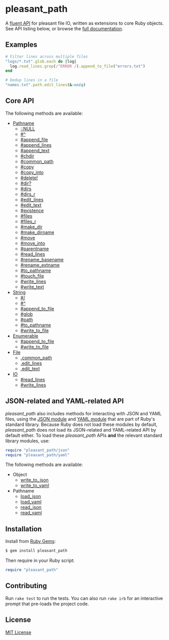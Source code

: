 # pleasant_path

A [fluent API] for pleasant file IO, written as extensions to core Ruby
objects.  See API listing below, or browse the [full documentation].

[fluent API]: https://en.wikipedia.org/wiki/Fluent_interface
[full documentation]: http://www.rubydoc.info/gems/pleasant_path/


## Examples

```ruby
# Filter lines across multiple files
"logs/*.txt".glob.each do |log|
  log.read_lines.grep(/^ERROR /).append_to_file("errors.txt")
end

# Dedup lines in a file
"names.txt".path.edit_lines(&:uniq)
```


## Core API

The following methods are available:

- [Pathname](http://www.rubydoc.info/gems/pleasant_path/Pathname)
  - [::NULL](http://www.rubydoc.info/gems/pleasant_path/Pathname#NULL-constant)
  - [#^](http://www.rubydoc.info/gems/pleasant_path/Pathname:%5E)
  - [#append_file](http://www.rubydoc.info/gems/pleasant_path/Pathname:append_file)
  - [#append_lines](http://www.rubydoc.info/gems/pleasant_path/Pathname:append_lines)
  - [#append_text](http://www.rubydoc.info/gems/pleasant_path/Pathname:append_text)
  - [#chdir](http://www.rubydoc.info/gems/pleasant_path/Pathname:chdir)
  - [#common_path](http://www.rubydoc.info/gems/pleasant_path/Pathname:common_path)
  - [#copy](http://www.rubydoc.info/gems/pleasant_path/Pathname:copy)
  - [#copy_into](http://www.rubydoc.info/gems/pleasant_path/Pathname:copy_into)
  - [#delete!](http://www.rubydoc.info/gems/pleasant_path/Pathname:delete%21)
  - [#dir?](http://www.rubydoc.info/gems/pleasant_path/Pathname:dir%3F)
  - [#dirs](http://www.rubydoc.info/gems/pleasant_path/Pathname:dirs)
  - [#dirs_r](http://www.rubydoc.info/gems/pleasant_path/Pathname:dirs_r)
  - [#edit_lines](http://www.rubydoc.info/gems/pleasant_path/Pathname:edit_lines)
  - [#edit_text](http://www.rubydoc.info/gems/pleasant_path/Pathname:edit_text)
  - [#existence](http://www.rubydoc.info/gems/pleasant_path/Pathname:existence)
  - [#files](http://www.rubydoc.info/gems/pleasant_path/Pathname:files)
  - [#files_r](http://www.rubydoc.info/gems/pleasant_path/Pathname:files_r)
  - [#make_dir](http://www.rubydoc.info/gems/pleasant_path/Pathname:make_dir)
  - [#make_dirname](http://www.rubydoc.info/gems/pleasant_path/Pathname:make_dirname)
  - [#move](http://www.rubydoc.info/gems/pleasant_path/Pathname:move)
  - [#move_into](http://www.rubydoc.info/gems/pleasant_path/Pathname:move_into)
  - [#parentname](http://www.rubydoc.info/gems/pleasant_path/Pathname:parentname)
  - [#read_lines](http://www.rubydoc.info/gems/pleasant_path/Pathname:read_lines)
  - [#rename_basename](http://www.rubydoc.info/gems/pleasant_path/Pathname:rename_basename)
  - [#rename_extname](http://www.rubydoc.info/gems/pleasant_path/Pathname:rename_extname)
  - [#to_pathname](http://www.rubydoc.info/gems/pleasant_path/Pathname:to_pathname)
  - [#touch_file](http://www.rubydoc.info/gems/pleasant_path/Pathname:touch_file)
  - [#write_lines](http://www.rubydoc.info/gems/pleasant_path/Pathname:write_lines)
  - [#write_text](http://www.rubydoc.info/gems/pleasant_path/Pathname:write_text)
- [String](http://www.rubydoc.info/gems/pleasant_path/String)
  - [#/](http://www.rubydoc.info/gems/pleasant_path/String:%2F)
  - [#^](http://www.rubydoc.info/gems/pleasant_path/String:%5E)
  - [#append_to_file](http://www.rubydoc.info/gems/pleasant_path/String:append_to_file)
  - [#glob](http://www.rubydoc.info/gems/pleasant_path/String:glob)
  - [#path](http://www.rubydoc.info/gems/pleasant_path/String:path)
  - [#to_pathname](http://www.rubydoc.info/gems/pleasant_path/String:to_pathname)
  - [#write_to_file](http://www.rubydoc.info/gems/pleasant_path/String:write_to_file)
- [Enumerable](http://www.rubydoc.info/gems/pleasant_path/Enumerable)
  - [#append_to_file](http://www.rubydoc.info/gems/pleasant_path/Enumerable:append_to_file)
  - [#write_to_file](http://www.rubydoc.info/gems/pleasant_path/Enumerable:write_to_file)
- [File](http://www.rubydoc.info/gems/pleasant_path/File)
  - [.common_path](http://www.rubydoc.info/gems/pleasant_path/File.common_path)
  - [.edit_lines](http://www.rubydoc.info/gems/pleasant_path/File.edit_lines)
  - [.edit_text](http://www.rubydoc.info/gems/pleasant_path/File.edit_text)
- [IO](http://www.rubydoc.info/gems/pleasant_path/IO)
  - [#read_lines](http://www.rubydoc.info/gems/pleasant_path/IO:read_lines)
  - [#write_lines](http://www.rubydoc.info/gems/pleasant_path/IO:write_lines)


## JSON-related and YAML-related API

*pleasant_path* also includes methods for interacting with JSON and YAML
files, using the [JSON module] and [YAML module] that are part of Ruby's
standard library.  Because Ruby does not load these modules by default,
*pleasant_path* does not load its JSON-related and YAML-related API by
default either.  To load these *pleasant_path* APIs **and** the relevant
standard library modules, use:

```ruby
require "pleasant_path/json"
require "pleasant_path/yaml"
```

[JSON module]: https://ruby-doc.org/stdlib/libdoc/json/rdoc/JSON.html
[YAML module]: https://ruby-doc.org/stdlib/libdoc/yaml/rdoc/YAML.html

The following methods are available:

- Object
  - [write_to_json](http://www.rubydoc.info/gems/pleasant_path/Object:write_to_json)
  - [write_to_yaml](http://www.rubydoc.info/gems/pleasant_path/Object:write_to_yaml)
- Pathname
  - [load_json](http://www.rubydoc.info/gems/pleasant_path/Pathname:load_json)
  - [load_yaml](http://www.rubydoc.info/gems/pleasant_path/Pathname:load_yaml)
  - [read_json](http://www.rubydoc.info/gems/pleasant_path/Pathname:read_json)
  - [read_yaml](http://www.rubydoc.info/gems/pleasant_path/Pathname:read_yaml)


## Installation

Install from [Ruby Gems](https://rubygems.org/gems/pleasant_path):

```bash
$ gem install pleasant_path
```

Then require in your Ruby script:

```ruby
require "pleasant_path"
```


## Contributing

Run `rake test` to run the tests.  You can also run `rake irb` for an
interactive prompt that pre-loads the project code.


## License

[MIT License](https://opensource.org/licenses/MIT)
